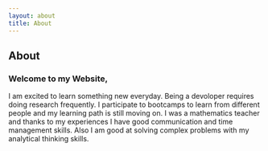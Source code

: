 ```yaml
---
layout: about
title: About
---
```


## About
### Welcome to my Website,
I am excited to learn something new everyday.
Being a devoloper requires doing research
frequently. I participate to bootcamps to learn
from different people and my learning path is
still moving on. I was a mathematics teacher
and thanks to my experiences I have good
communication and time management skills.
Also I am good at solving complex problems
with my analytical thinking skills.

